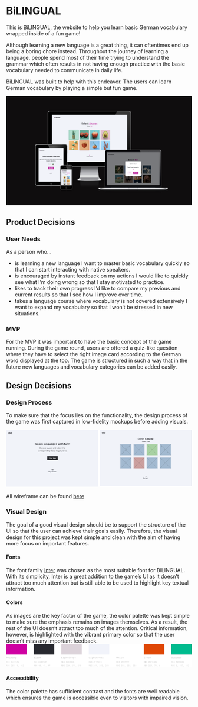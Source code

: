# BiLINGUAL

This is BiLINGUAL, the website to help you learn basic German vocabulary wrapped inside of a fun game! 

Although learning a new language is a great thing, it can oftentimes end up being a boring chore instead. Throughout the journey of learning a language, people spend most of their time trying to understand the grammar which often results in not having enough practice with the basic vocabulary needed to communicate in daily life.

BiLINGUAL was built to help with this endeavor. The users can learn German vocabulary by playing a simple but fun game.

![An Image previewing all devices](assets/images/readme/device-preview.png)

## Product Decisions

### User Needs

As a person who...

- is learning a new language I want to master basic vocabulary quickly so that I can start interacting with native speakers.
- is encouraged by instant feedback on my actions I would like to quickly see what I’m doing wrong so that I stay motivated to practice.
- likes to track their own progress I’d like to compare my previous and current results so that I see how I improve over time.
- takes a language course where vocabulary is not covered extensively I want to expand my vocabulary so that I won’t be stressed in new situations.


### MVP
For the MVP it was important to have the basic concept of the game running. During the game round, users are offered a quiz-like question where they have to select the right image card according to the German word displayed at the top. The game is structured in such a way that in the future new languages and vocabulary categories can be added easily.

## Design Decisions

### Design Process
To make sure that the focus lies on the functionality, the design process of the game was first captured in low-fidelity mockups before adding visuals.

![An Image previewing low-fi wireframes](assets/images/readme/low-fi-example.png)

All wireframe can be found [here](https://github.com/dev-timm/bilingual/tree/main/assets/images/readme/wireframes)

### Visual Design
The goal of a good visual design should be to support the structure of the UI so that the user can achieve their goals easily. Therefore, the visual design for this project was kept simple and clean with the aim of having more focus on important features.

#### Fonts
The font family [Inter](https://fonts.google.com/specimen/Inter?query=inter) was chosen as the most suitable font for BiLINGUAL. With its simplicity, Inter is a great addition to the game’s UI as it doesn’t attract too much attention but is still able to be used to highlight key textual information.

#### Colors
As images are the key factor of the game, the color palette was kept simple to make sure the emphasis remains on images themselves. As a result, the rest of the UI doesn’t attract too much of the attention. Critical information, however, is highlighted with the vibrant primary color so that the user doesn’t miss any important feedback.
![An Image previewing low-fi wireframes](assets/images/readme/colors.png)

#### Accessibility
The color palette has sufficient contrast and the fonts are well readable which ensures the game is accessible even to visitors with impaired vision.
